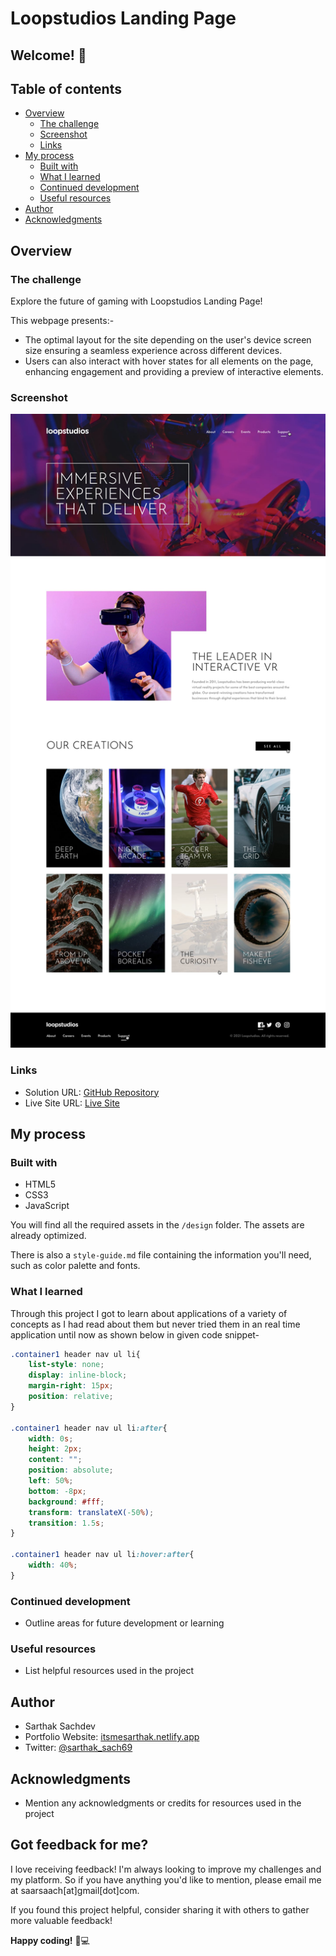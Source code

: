 # Loopstudios Landing Page

## Welcome! 👋

## Table of contents

- [Overview](#overview)
  - [The challenge](#the-challenge)
  - [Screenshot](#screenshot)
  - [Links](#links)
- [My process](#my-process)
  - [Built with](#built-with)
  - [What I learned](#what-i-learned)
  - [Continued development](#continued-development)
  - [Useful resources](#useful-resources)
- [Author](#author)
- [Acknowledgments](#acknowledgments)

## Overview

### The challenge

Explore the future of gaming with Loopstudios Landing Page! 

This webpage presents:-
- The optimal layout for the site depending on the user's device screen size ensuring a seamless experience across different devices. 
- Users can also interact with hover states for all elements on the page, enhancing engagement and providing a preview of interactive elements.

### Screenshot

![Design Preview](./design/active-states.jpg)

### Links

- Solution URL: [GitHub Repository](https://github.com/SartHak-0-Sach/Loopstudios-landing-page_frontend_project)
- Live Site URL: [Live Site](https://loopstudios-landing-page-frontend.netlify.app/)

## My process

### Built with

- HTML5
- CSS3
- JavaScript

You will find all the required assets in the `/design` folder. The assets are already optimized.

There is also a `style-guide.md` file containing the information you'll need, such as color palette and fonts.

### What I learned

Through this project I got to learn about applications of a variety of concepts as I had read about them but never tried them in an real time application until now as shown below in given code snippet-

```css
.container1 header nav ul li{
    list-style: none;
    display: inline-block;
    margin-right: 15px;
    position: relative;
}

.container1 header nav ul li:after{
    width: 0s;
    height: 2px;
    content: "";
    position: absolute;
    left: 50%;
    bottom: -8px;
    background: #fff;
    transform: translateX(-50%);   
    transition: 1.5s;
}

.container1 header nav ul li:hover:after{
    width: 40%;
}
```

### Continued development

- Outline areas for future development or learning

### Useful resources

- List helpful resources used in the project

## Author

- Sarthak Sachdev
- Portfolio Website: [itsmesarthak.netlify.app](https://itsmesarthak.netlify.app/)
- Twitter: [@sarthak_sach69](https://twitter.com/sarthak_sach69)

## Acknowledgments

- Mention any acknowledgments or credits for resources used in the project

## Got feedback for me?

I love receiving feedback! I'm always looking to improve my challenges and my platform. So if you have anything you'd like to mention, please email me at saarsaach[at]gmail[dot]com.

If you found this project helpful, consider sharing it with others to gather more valuable feedback!

**Happy coding!** 🚀💻